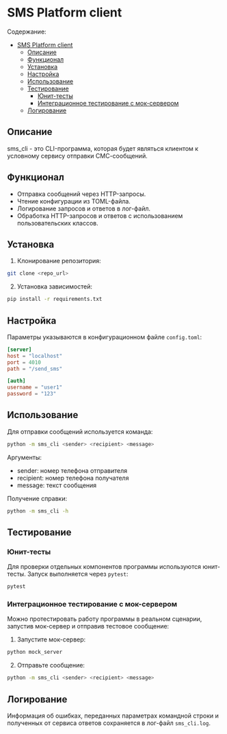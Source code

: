# SMS Platform client

Содержание:
- [SMS Platform client](#sms-platform-client)
  - [Описание](#описание)
  - [Функционал](#функционал)
  - [Установка](#установка)
  - [Настройка](#настройка)
  - [Использование](#использование)
  - [Тестирование](#тестирование)
    - [Юнит-тесты](#юнит-тесты)
    - [Интеграционное тестирование с мок-сервером](#интеграционное-тестирование-с-мок-сервером)
  - [Логирование](#логирование)

## Описание

sms_cli - это CLI-программа, которая будет являться клиентом к условному
сервису отправки СМС-сообщений.

## Функционал

 - Отправка сообщений через HTTP-запросы.
 - Чтение конфигурации из TOML-файла.
 - Логирование запросов и ответов в лог-файл.
 - Обработка HTTP-запросов и ответов с использованием пользовательских классов.

## Установка

1. Клонирование репозитория:
```bash
git clone <repo_url>
```

2. Установка зависимостей:
```bash
pip install -r requirements.txt
```

## Настройка

Параметры указываются в конфигурационном файле `config.toml`:
```toml
[server]
host = "localhost"
port = 4010
path = "/send_sms"

[auth]
username = "user1"
password = "123"
```

## Использование

Для отправки сообщений используется команда:
```bash
python -m sms_cli <sender> <recipient> <message>
```

Аргументы:
 - sender: номер телефона отправителя
 - recipient: номер телефона получателя
 - message: текст сообщения

Получение справки:
```bash
python -m sms_cli -h
```

## Тестирование

### Юнит-тесты

Для проверки отдельных компонентов программы используются юнит-тесты. Запуск выполняется через `pytest`:
```bash
pytest
```

### Интеграционное тестирование с мок-сервером

Можно протестировать работу программы в реальном сценарии, запустив мок-сервер и отправив тестовое сообщение:

1. Запустите мок-сервер:
```bash
python mock_server
```

2. Отправьте сообщение:
```bash
python -m sms_cli <sender> <recipient> <message>
```

## Логирование

Информация об ошибках, переданных параметрах командной строки и полученных от сервиса ответов сохраняется в лог-файл `sms_cli.log`.
